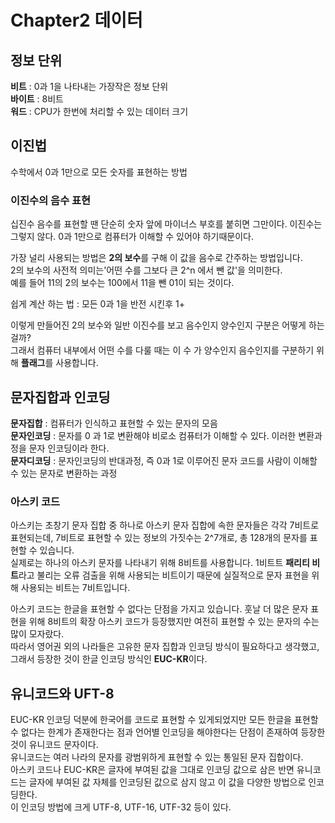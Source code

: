# Chapter2 데이터


## 정보 단위
**비트** : 0과 1을 나타내는 가장작은 정보 단위 \
**바이트** : 8비트 \
**워드** : CPU가 한번에 처리할 수 있는 데이터 크기

## 이진법
수학에서 0과 1만으로 모든 숫자를 표현하는 방법 

### 이진수의 음수 표현
십진수 음수를 표현할 땐 단순히 숫자 앞에 마이너스 부호를 붙히면 그만이다.
이진수는 그렇지 않다. 0과 1만으로 컴퓨터가 이해할 수 있어야 하기때문이다.

가장 널리 사용되는 방법은 **2의 보수**를 구해 이 값을 음수로 간주하는 방법입니다.  \
2의 보수의 사전적 의미는'어떤 수를 그보다 큰 2^n 에서 뺀 값'을 의미한다. \
예를 들어 11의 2의 보수는 100에서 11을 뺀 01이 되는 것이다. 

쉽게 계산 하는 법 : 모든 0과 1을 반전 시킨후 1+

이렇게 만들어진 2의 보수와 일반 이진수를 보고 음수인지 양수인지 구분은 어떻게 하는걸까? \
그래서 컴퓨터 내부에서 어떤 수를 다룰 때는 이 수 가 양수인지 음수인지를 구분하기 위해 **플래그**를 사용합니다. 


## 문자집합과 인코딩
**문자집합** : 컴퓨터가 인식하고 표현할 수 있는 문자의 모음 \
**문자인코딩** : 문자를 0 과 1로 변환해야 비로소 컴퓨터가 이해할 수 있다. 이러한 변환과정을 문자 인코딩이라 한다. \
**문자디코딩** : 문자인코딩의 반대과정, 즉 0과 1로 이루어진 문자 코드를 사람이 이해할 수 있는 문자로 변환하는 과정

### 아스키 코드
아스키는 초창기 문자 집합 중 하나로 아스키 문자 집합에 속한 문자들은 각각 7비트로 표현되는데, 7비트로 표현할 수 있는 정보의 가짓수는 2^7개로, 총 128개의 문자를 표현할 수 있습니다. \
실제로는 하나의 아스키 문자를 나타내기 위해 8비트를 사용합니다. 1비트트 **패리티 비트**라고 불리는 오류 검출을 위해 사용되는 비트이기 때문에 실질적으로 문자 표현을 위해 사용되는 비트는 7비트입니다.

아스키 코드는 한글을 표현할 수 없다는 단점을 가지고 있습니다. 훗날 더 많은 문자 표현을 위해 8비트의 확장 아스키 코드가 등장했지만 여전히 표현할 수 있는 문자의 수는 많이 모자랐다.\
따라서 영어권 외의 나라들은 고유한 문자 집합과 인코딩 방식이 필요하다고 생각했고, 그래서 등장한 것이 한글 인코딩 방식인 **EUC-KR**이다.

## 유니코드와 UFT-8
EUC-KR 인코딩 덕분에 한국어를 코드로 표현할 수 있게되었지만 모든 한글을 표현할 수 없다는 한계가 존재한다는 점과 언어별 인코딩을 해야한다는 단점이 존재하여 등장한 것이 유니코드 문자이다. \
유니코드는 여러 나라의 문자를 광범위하게 표현할 수 있는 통일된 문자 집합이다. \
아스키 코드나 EUC-KR은 글자에 부여된 값을 그대로 인코딩 값으로 삼은 반면 유니코드는 글자에 부여된 값 자체를 인코딩된 값으로 삼지 않고 이 값을 다양한 방법으로 인코딩한다. \
이 인코딩 방법에 크게 UTF-8, UTF-16, UTF-32 등이 있다.






